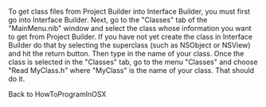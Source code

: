 To get class files from Project Builder into Interface Builder, you must first go into Interface Builder.    Next, go to the "Classes" tab of the "MainMenu.nib" window and select the class whose information you want to get from Project Builder.  If you have not yet create the class in Interface Builder do that by selecting the superclass (such as NSObject or NSView) and hit the return button.  Then type in the name of your class.  Once the class is selected in the "Classes" tab, go to the menu "Classes" and choose "Read MyClass.h" where "MyClass" is the name of your class.  That should do it.

Back to HowToProgramInOSX
